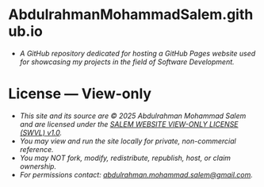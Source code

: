 # AbdulrahmanMohammadSalem.github.io
- *A GitHub repository dedicated for hosting a GitHub Pages website used for showcasing my projects in the field of Software Development.*

# License — View-only
- *This site and its source are © 2025 Abdulrahman Mohammad Salem and are licensed under the [SALEM WEBSITE VIEW-ONLY LICENSE (SWVL) v1.0](https://github.com/AbdulrahmanMohammadSalem/AbdulrahmanMohammadSalem.github.io/blob/master/LICENSE).*
- *You may view and run the site locally for private, non-commercial reference.*
- *You may NOT fork, modify, redistribute, republish, host, or claim ownership.*
- *For permissions contact: abdulrahman.mohammad.salem@gmail.com.*